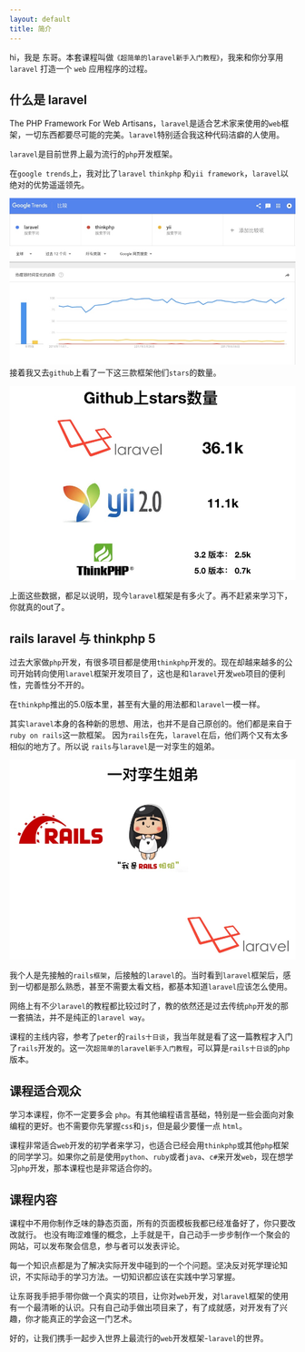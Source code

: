 ```yaml
---
layout: default
title: 简介
---
```


hi，我是 东哥。本套课程叫做`《超简单的laravel新手入门教程》`，我来和你分享用 `laravel` 打造一个 `web` 应用程序的过程。

## 什么是 laravel

The PHP Framework For Web Artisans，`laravel`是适合艺术家来使用的`web`框架，一切东西都要尽可能的完美。`laravel`特别适合我这种代码洁癖的人使用。


`laravel`是目前世界上最为流行的`php`开发框架。

在`google trends`上，我对比了`laravel` `thinkphp` 和`yii framework`，`laravel`以绝对的优势遥遥领先。

![](media/15101145486746.jpg)
接着我又去`github`上看了一下这三款框架他们`stars`的数量。

![](media/15101157877317.jpg)


上面这些数据，都足以说明，现今`laravel`框架是有多火了。再不赶紧来学习下，你就真的out了。

## rails laravel 与 thinkphp 5

过去大家做`php`开发，有很多项目都是使用`thinkphp`开发的。现在却越来越多的公司开始转向使用`laravel`框架开发项目了，这也是和`laravel`开发`web`项目的便利性，完善性分不开的。

在`thinkphp`推出的5.0版本里，甚至有大量的用法都和`laravel`一模一样。

其实`laravel`本身的各种新的思想、用法，也并不是自己原创的。他们都是来自于`ruby on rails`这一款框架。
因为`rails`在先，`laravel`在后，他们两个又有太多相似的地方了。所以说 `rails`与`laravel`是一对孪生的姐弟。

![](media/15101161277809.jpg)

我个人是先接触的`rails框架`，后接触的`laravel`的。当时看到`laravel`框架后，感到一切都是那么熟悉，甚至不需要太看文档，都基本知道`laravel`应该怎么使用。

网络上有不少`laravel`的教程都比较过时了，教的依然还是过去传统`php`开发的那一套搞法，并不是纯正的`laravel way`。

课程的主线内容，参考了`peter`的`rails十日谈`，我当年就是看了这一篇教程才入门了`rails`开发的。这一次`超简单的laravel新手入门教程`，可以算是`rails十日谈`的`php`版本。

## 课程适合观众

学习本课程，你不一定要多会 `php`。有其他编程语言基础，特别是一些会面向对象编程的更好。也不需要你先掌握`css`和`js`，但是最少要懂一点 `html`。

课程非常适合`web`开发的初学者来学习，也适合已经会用`thinkphp`或其他`php`框架的同学学习。如果你之前是使用`python`、`ruby`或者`java`、`c#`来开发`web`，现在想学习`php`开发，那本课程也是非常适合你的。

## 课程内容

课程中不用你制作乏味的静态页面，所有的页面模板我都已经准备好了，你只要改改就行。
也没有晦涩难懂的概念，上手就是干，自己动手一步步制作一个聚会的网站，可以发布聚会信息，参与者可以发表评论。

每一个知识点都是为了解决实际开发中碰到的一个个问题。坚决反对死学理论知识，不实际动手的学习方法。一切知识都应该在实践中学习掌握。

让东哥我手把手带你做一个真实的项目，让你对`web`开发，对`laravel`框架的使用有一个最清晰的认识。只有自己动手做出项目来了，有了成就感，对开发有了兴趣，你才能真正的学会这一门艺术。

好的，让我们携手一起步入世界上最流行的`web`开发框架-`laravel`的世界。

